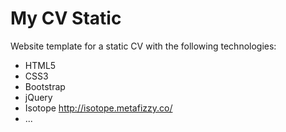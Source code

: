 # My CV Static
Website template for a static CV with the following technologies:
- HTML5
- CSS3
- Bootstrap
- jQuery
- Isotope http://isotope.metafizzy.co/
- ...
